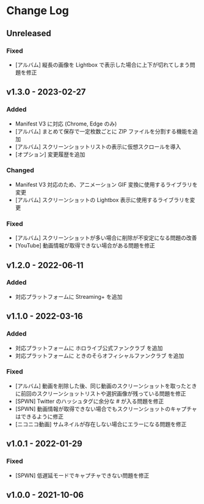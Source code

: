 # Change Log

## Unreleased

### Fixed

- [アルバム] 縦長の画像を Lightbox で表示した場合に上下が切れてしまう問題を修正

## v1.3.0 - 2023-02-27

### Added

- Manifest V3 に対応 (Chrome, Edge のみ)
- [アルバム] まとめて保存で一定枚数ごとに ZIP ファイルを分割する機能を追加
- [アルバム] スクリーンショットリストの表示に仮想スクロールを導入
- [オプション] 変更履歴を追加

### Changed

- Manifest V3 対応のため、アニメーション GIF 変換に使用するライブラリを変更
- [アルバム] スクリーンショットの Lightbox 表示に使用するライブラリを変更

### Fixed

- [アルバム] スクリーンショットが多い場合に削除が不安定になる問題の改善
- [YouTube] 動画情報が取得できない場合がある問題を修正

## v1.2.0 - 2022-06-11

### Added

- 対応プラットフォームに Streaming+ を追加

## v1.1.0 - 2022-03-16

### Added

- 対応プラットフォームに ホロライブ公式ファンクラブ を追加
- 対応プラットフォームに ときのそらオフィシャルファンクラブ を追加

### Fixed

- [アルバム] 動画を削除した後、同じ動画のスクリーンショットを取ったときに前回のスクリーンショットリストや選択画像が残っている問題を修正
- [SPWN] Twitter のハッシュタグに余分な # が入る問題を修正
- [SPWN] 動画情報が取得できない場合でもスクリーンショットのキャプチャはできるように修正
- [ニコニコ動画] サムネイルが存在しない場合にエラーになる問題を修正

## v1.0.1 - 2022-01-29

### Fixed

- [SPWN] 低遅延モードでキャプチャできない問題を修正

## v1.0.0 - 2021-10-06
